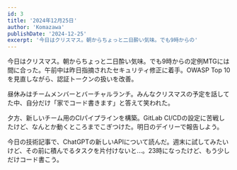 ```yaml
---
id: 3
title: '2024年12月25日'
author: 'Komazawa'
publishDate: '2024-12-25'
excerpt: '今日はクリスマス。朝からちょっと二日酔い気味。でも9時からの'
---
```


今日はクリスマス。朝からちょっと二日酔い気味。でも9時からの定例MTGには間に合った。午前中は昨日指摘されたセキュリティ修正に着手。OWASP Top 10を見直しながら、認証トークンの扱いを改善。

昼休みはチームメンバーとバーチャルランチ。みんなクリスマスの予定を話してた中、自分だけ「家でコード書きます」と答えて笑われた。

夕方、新しいチーム用のCIパイプラインを構築。GitLab CI/CDの設定に苦戦したけど、なんとか動くところまでこぎつけた。明日のデイリーで報告しよう。

今日の技術記事で、ChatGPTの新しいAPIについて読んだ。週末に試してみたいけど、その前に積んでるタスクを片付けないと...。23時になったけど、もう少しだけコード書こう。
